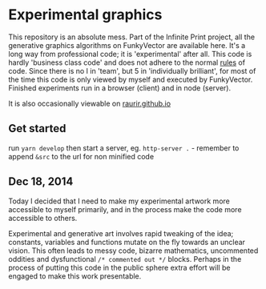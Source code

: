 Experimental graphics
=====================

This repository is an absolute mess. Part of the Infinite Print project, all the generative graphics algorithms on FunkyVector are available here. It's a long way from professional code; it is 'experimental' after all. This code is hardly 'business class code' and does not adhere to the normal [rules](http://www.goodreads.com/quotes/9168-programs-must-be-written-for-people-to-read-and-only) of code. Since there is no I in 'team', but 5 in 'individually brilliant', for most of the time this code is only viewed by myself and executed by FunkyVector. Finished experiments run in a browser (client) and in node (server).

It is also occasionally viewable on [raurir.github.io](http://raurir.github.io/)

Get started
-----------

run `yarn develop` then start a server, eg. `http-server .` - remember to append `&src` to the url for non minified code

Dec 18, 2014
------------

Today I decided that I need to make my experimental artwork more accessible to myself primarily, and in the process make the code more accessible to others.

Experimental and generative art involves rapid tweaking of the idea; constants, variables and functions mutate on the fly towards an unclear vision. This often leads to messy code, bizarre mathematics, uncommented oddities and dysfunctional `/* commented out */` blocks. Perhaps in the process of putting this code in the public sphere extra effort will be engaged to make this work presentable.
